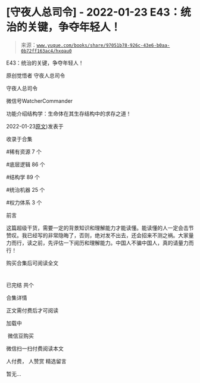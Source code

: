 # [守夜人总司令] - 2022-01-23 E43：统治的关键，争夺年轻人！

> 来源：[`www.yuque.com/books/share/97051b78-926c-43e6-b0aa-0b72ff163ac4/hxqau0`](https://www.yuque.com/books/share/97051b78-926c-43e6-b0aa-0b72ff163ac4/hxqau0)



E43：统治的关键，争夺年轻人！ 

原创觉悟者 守夜人总司令 

守夜人总司令 

微信号WatcherCommander 

功能介绍结构学：生命体在其生存结构中的求存之道！ 

2022-01-23[原文](https://mp.weixin.qq.com/s?__biz=MzAxNDk1NjI2Mw==&mid=2247487815&idx=1&sn=84f963d6fb37f4f4ae70bb92b60488ae&chksm=9b8a32cfacfdbbd9aeb7089e2d38899684a97159afe1b1f220e3ca472cc321442bf52e5606dd#rd))发表于 

收录于合集 

#稀有资源 7 个 

#底层逻辑 86 个 

#结构学 89 个 

#统治机器 25 个 

#权力体系 3 个 

前言 

这篇超级干货，需要一定的背景知识和理解能力才能读懂。能读懂的人一定会击节赞叹。我已经写的非常隐晦了，否则，绝对发不出去，还会招来不测之祸。大家量力而行，读之前，先评估一下阅历和理解能力。中国人不骗中国人，真的请量力而行！ 

购买合集后可阅读全文 

# 

已完结 共个 

合集详情 

正文需付费后才可阅读 

加载中 

 微信豆购买 

微信扫一扫付费阅读本文 

人付费， 人赞赏 <ne-h3 id="dLlzh" data-lake-id="dLlzh"><ne-heading-ext><ne-heading-anchor></ne-heading-anchor><ne-heading-fold></ne-heading-fold></ne-heading-ext><ne-heading-content>精选留言</ne-heading-content></ne-h3> 

暂无...